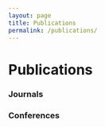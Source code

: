 ```yaml
---
layout: page
title: Publications
permalink: /publications/
---
```


# Publications

### Journals


### Conferences

